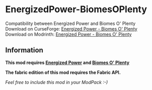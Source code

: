 # EnergizedPower-BiomesOPlenty
Compatibility between Energized Power and Biomes O' Plenty<br>
Download on CurseForge: [Energized Power - Biomes O' Plenty](https://www.curseforge.com/minecraft/mc-mods/energized-power-biomes-o-plenty)<br>
Download on Modrinth: [Energized Power - Biomes O' Plenty](https://modrinth.com/mod/energized-power-bop)

## Information

**This mod requires [Energized Power](https://github.com/JDDev0/EnergizedPower) and [Biomes O' Plenty](https://github.com/Glitchfiend/BiomesOPlenty)**

**The fabric edition of this mod requires the Fabric API.**

*Feel free to include this mod in your ModPack :-)*